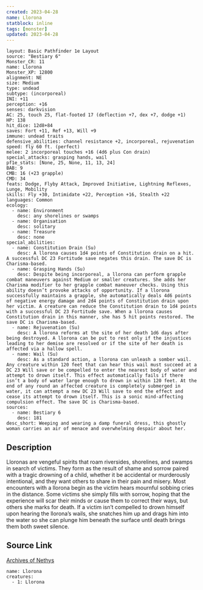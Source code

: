 ```yaml
---
created: 2023-04-28
name: Llorona
statblock: inline
tags: [monster]
updated: 2023-04-28
---
```

```statblock
layout: Basic Pathfinder 1e Layout
source: "Bestiary 6"
Monster_CR: 11
name: Llorona
Monster_XP: 12800
alignment: NE
size: Medium
type: undead
subtype: (incorporeal)
INI: +11
perception: +16
senses: darkvision
AC: 25, touch 25, flat-footed 17 (deflection +7, dex +7, dodge +1)
HP: 138
hit_dice: 12d8+84
saves: Fort +11, Ref +13, Will +9
immune: undead traits
defensive_abilities: channel resistance +2, incorporeal, rejuvenation
speed: fly 60 ft. (perfect)
melee: 2 incorporeal touches +16 (4d6 plus Con drain)
special_attacks: grasping hands, wail
pf1e_stats: [None, 25, None, 11, 13, 24]
BAB: 9
CMB: 16 (+23 grapple)
CMD: 34
feats: Dodge, Flyby Attack, Improved Initiative, Lightning Reflexes, Lunge, Mobility
skills: Fly +30, Intimidate +22, Perception +16, Stealth +22
languages: Common
ecology:
  - name: Environment
    desc: any shorelines or swamps
  - name: Organisation
    desc: solitary
  - name: Treasure
    desc: none
special_abilities:
  - name: Constitution Drain (Su)
    desc: A llorona causes 1d4 points of Constitution drain on a hit. A successful DC 23 Fortitude save negates this drain. The save DC is Charisma-based.
  - name: Grasping Hands (Su)
    desc: Despite being incorporeal, a llorona can perform grapple combat maneuvers against Medium or smaller creatures. She adds her Charisma modifier to her grapple combat maneuver checks. Using this ability doesn’t provoke attacks of opportunity. If a llorona successfully maintains a grapple, she automatically deals 4d6 points of negative energy damage and 2d4 points of Constitution drain upon her victim. A creature can reduce the Constitution drain to 1d4 points with a successful DC 23 Fortitude save. When a llorona causes Constitution drain in this manner, she has 5 hit points restored. The save DC is Charisma-based.
  - name: Rejuvenation (Su)
    desc: A llorona reforms at the site of her death 1d6 days after being destroyed. A llorona can be put to rest only if the injustices leading to her demise are resolved or if the site of her death is affected via a hallow spell.
  - name: Wail (Su)
    desc: As a standard action, a llorona can unleash a somber wail. Any creature within 120 feet that can hear this wail must succeed at a DC 23 Will save or be compelled to enter the nearest body of water and attempt to drown itself. This effect automatically fails if there isn’t a body of water large enough to drown in within 120 feet. At the end of any round an affected creature is completely submerged in water, it can attempt a new DC 23 Will save to end the effect and cease its attempt to drown itself. This is a sonic mind-affecting compulsion effect. The save DC is Charisma-based.
sources:
  - name: Bestiary 6
    desc: 181
desc_short: Weeping and wearing a damp funeral dress, this ghostly woman carries an air of menace and overwhelming despair about her.
```
## Description
Lloronas are vengeful spirits that roam riversides, shorelines, and swamps in search of victims. They form as the result of shame and sorrow paired with a tragic drowning of a child, whether it be accidental or murderously intentional, and they want others to share in their pain and misery. Most encounters with a llorona begin as the victim hears mournful sobbing cries in the distance. Some victims she simply fills with sorrow, hoping that the experience will scar their minds or cause them to correct their ways, but others she marks for death. If a victim isn’t compelled to drown himself upon hearing the llorona’s wails, she snatches him up and drags him into the water so she can plunge him beneath the surface until death brings them both sweet silence.
## Source Link
[Archives of Nethys](https://aonprd.com/MonsterDisplay.aspx?ItemName=Llorona)
```encounter-table
name: Llorona
creatures:
  - 1: Llorona
```
